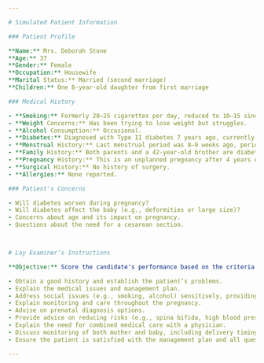```yaml
---

# Simulated Patient Information

### Patient Profile

**Name:** Mrs. Deborah Stone  
**Age:** 37  
**Gender:** Female  
**Occupation:** Housewife  
**Marital Status:** Married (second marriage)  
**Children:** One 8-year-old daughter from first marriage

### Medical History

- **Smoking:** Formerly 20–25 cigarettes per day, reduced to 10–15 since becoming pregnant.
- **Weight Concerns:** Has been trying to lose weight but struggles.
- **Alcohol Consumption:** Occasional.
- **Diabetes:** Diagnosed with Type II diabetes 7 years ago, currently on Glucophage (1 g twice a day). Previously on 500 mg twice a day, but dosage was increased due to poor control.
- **Menstrual History:** Last menstrual period was 8–9 weeks ago, periods are irregular.
- **Family History:** Both parents and a 42-year-old brother are diabetic.
- **Pregnancy History:** This is an unplanned pregnancy after 4 years of unprotected intercourse without conceiving.
- **Surgical History:** No history of surgery.
- **Allergies:** None reported.

### Patient's Concerns

- Will diabetes worsen during pregnancy?
- Will diabetes affect the baby (e.g., deformities or large size)?
- Concerns about age and its impact on pregnancy.
- Questions about the need for a cesarean section.



# Lay Examiner’s Instructions

**Objective:** Score the candidate's performance based on the criteria below. The competent candidate will:

- Obtain a good history and establish the patient’s problems.
- Explain the medical issues and management plan.
- Address social issues (e.g., smoking, alcohol) sensitively, providing rationale.
- Explain monitoring and care throughout the pregnancy.
- Advise on prenatal diagnosis options.
- Provide advice on reducing risks (e.g., spina bifida, high blood pressure, blood clots).
- Explain the need for combined medical care with a physician.
- Discuss monitoring of both mother and baby, including delivery timing and postpartum care.
- Ensure the patient is satisfied with the management plan and all questions are answered.

---
```

